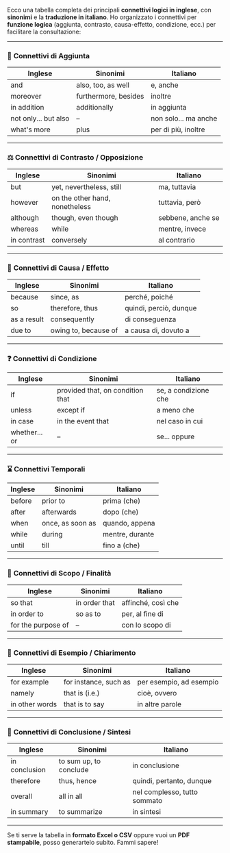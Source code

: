 Ecco una tabella completa dei principali **connettivi logici in inglese**, con **sinonimi** e la **traduzione in italiano**. Ho organizzato i connettivi per **funzione logica** (aggiunta, contrasto, causa-effetto, condizione, ecc.) per facilitare la consultazione:

---

### 🔗 **Connettivi di Aggiunta**

|Inglese|Sinonimi|Italiano|
|---|---|---|
|and|also, too, as well|e, anche|
|moreover|furthermore, besides|inoltre|
|in addition|additionally|in aggiunta|
|not only... but also|–|non solo... ma anche|
|what's more|plus|per di più, inoltre|

---

### ⚖️ **Connettivi di Contrasto / Opposizione**

|Inglese|Sinonimi|Italiano|
|---|---|---|
|but|yet, nevertheless, still|ma, tuttavia|
|however|on the other hand, nonetheless|tuttavia, però|
|although|though, even though|sebbene, anche se|
|whereas|while|mentre, invece|
|in contrast|conversely|al contrario|

---

### 🎯 **Connettivi di Causa / Effetto**

|Inglese|Sinonimi|Italiano|
|---|---|---|
|because|since, as|perché, poiché|
|so|therefore, thus|quindi, perciò, dunque|
|as a result|consequently|di conseguenza|
|due to|owing to, because of|a causa di, dovuto a|

---

### ❓ **Connettivi di Condizione**

|Inglese|Sinonimi|Italiano|
|---|---|---|
|if|provided that, on condition that|se, a condizione che|
|unless|except if|a meno che|
|in case|in the event that|nel caso in cui|
|whether... or|–|se... oppure|

---

### ⌛ **Connettivi Temporali**

|Inglese|Sinonimi|Italiano|
|---|---|---|
|before|prior to|prima (che)|
|after|afterwards|dopo (che)|
|when|once, as soon as|quando, appena|
|while|during|mentre, durante|
|until|till|fino a (che)|

---

### 🧭 **Connettivi di Scopo / Finalità**

|Inglese|Sinonimi|Italiano|
|---|---|---|
|so that|in order that|affinché, così che|
|in order to|so as to|per, al fine di|
|for the purpose of|–|con lo scopo di|

---

### 📝 **Connettivi di Esempio / Chiarimento**

|Inglese|Sinonimi|Italiano|
|---|---|---|
|for example|for instance, such as|per esempio, ad esempio|
|namely|that is (i.e.)|cioè, ovvero|
|in other words|that is to say|in altre parole|

---

### 🔄 **Connettivi di Conclusione / Sintesi**

|Inglese|Sinonimi|Italiano|
|---|---|---|
|in conclusion|to sum up, to conclude|in conclusione|
|therefore|thus, hence|quindi, pertanto, dunque|
|overall|all in all|nel complesso, tutto sommato|
|in summary|to summarize|in sintesi|

---

Se ti serve la tabella in **formato Excel o CSV** oppure vuoi un **PDF stampabile**, posso generartelo subito. Fammi sapere!